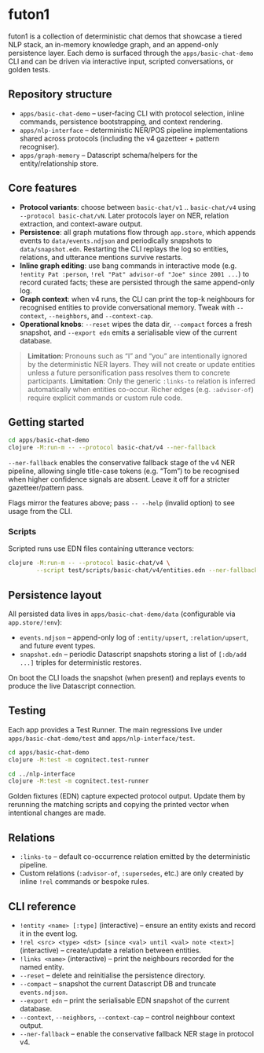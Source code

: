 # futon1

futon1 is a collection of deterministic chat demos that showcase a tiered NLP
stack, an in-memory knowledge graph, and an append-only persistence layer. Each
demo is surfaced through the `apps/basic-chat-demo` CLI and can be driven via
interactive input, scripted conversations, or golden tests.

## Repository structure

- `apps/basic-chat-demo` – user-facing CLI with protocol selection, inline
  commands, persistence bootstrapping, and context rendering.
- `apps/nlp-interface` – deterministic NER/POS pipeline implementations shared
  across protocols (including the v4 gazetteer + pattern recogniser).
- `apps/graph-memory` – Datascript schema/helpers for the entity/relationship
  store.

## Core features

- **Protocol variants**: choose between `basic-chat/v1` .. `basic-chat/v4` using
  `--protocol basic-chat/vN`. Later protocols layer on NER, relation extraction,
  and context-aware output.
- **Persistence**: all graph mutations flow through `app.store`, which appends
  events to `data/events.ndjson` and periodically snapshots to
  `data/snapshot.edn`. Restarting the CLI replays the log so entities,
  relations, and utterance mentions survive restarts.
- **Inline graph editing**: use bang commands in interactive mode (e.g.
  `!entity Pat :person`, `!rel "Pat" advisor-of "Joe" since 2001 ...`) to record
  curated facts; these are persisted through the same append-only log.
- **Graph context**: when v4 runs, the CLI can print the top-k neighbours for
  recognised entities to provide conversational memory. Tweak with
  `--context`, `--neighbors`, and `--context-cap`.
- **Operational knobs**: `--reset` wipes the data dir, `--compact` forces a
  fresh snapshot, and `--export edn` emits a serialisable view of the current
  database.

> **Limitation**: Pronouns such as “I” and “you” are intentionally ignored by
> the deterministic NER layers. They will not create or update entities unless a
> future personification pass resolves them to concrete participants.
> **Limitation**: Only the generic `:links-to` relation is inferred automatically
> when entities co-occur. Richer edges (e.g. `:advisor-of`) require explicit
> commands or custom rule code.

## Getting started

```bash
cd apps/basic-chat-demo
clojure -M:run-m -- --protocol basic-chat/v4 --ner-fallback
```

`--ner-fallback` enables the conservative fallback stage of the v4 NER pipeline,
allowing single title-case tokens (e.g. “Tom”) to be recognised when higher
confidence signals are absent. Leave it off for a stricter gazetteer/pattern
pass.

Flags mirror the features above; pass `-- --help` (invalid option) to see usage
from the CLI.

### Scripts

Scripted runs use EDN files containing utterance vectors:

```bash
clojure -M:run-m -- --protocol basic-chat/v4 \
        --script test/scripts/basic-chat/v4/entities.edn --ner-fallback
```

## Persistence layout

All persisted data lives in `apps/basic-chat-demo/data` (configurable via
`app.store/!env`):

- `events.ndjson` – append-only log of `:entity/upsert`, `:relation/upsert`,
  and future event types.
- `snapshot.edn` – periodic Datascript snapshots storing a list of `[:db/add
  ...]` triples for deterministic restores.

On boot the CLI loads the snapshot (when present) and replays events to produce
the live Datascript connection.

## Testing

Each app provides a Test Runner. The main regressions live under
`apps/basic-chat-demo/test` and `apps/nlp-interface/test`.

```bash
cd apps/basic-chat-demo
clojure -M:test -m cognitect.test-runner

cd ../nlp-interface
clojure -M:test -m cognitect.test-runner
```

Golden fixtures (EDN) capture expected protocol output. Update them by rerunning
the matching scripts and copying the printed vector when intentional changes are
made.

## Relations

- `:links-to` – default co-occurrence relation emitted by the deterministic
  pipeline.
- Custom relations (`:advisor-of`, `:supersedes`, etc.) are only created by
  inline `!rel` commands or bespoke rules.

## CLI reference

- `!entity <name> [:type]` (interactive) – ensure an entity exists and record it
  in the event log.
- `!rel <src> <type> <dst> [since <val> until <val> note <text>]` (interactive)
  – create/update a relation between entities.
- `!links <name>` (interactive) – print the neighbours recorded for the named
  entity.
- `--reset` – delete and reinitialise the persistence directory.
- `--compact` – snapshot the current Datascript DB and truncate
  `events.ndjson`.
- `--export edn` – print the serialisable EDN snapshot of the current database.
- `--context`, `--neighbors`, `--context-cap` – control neighbour context output.
- `--ner-fallback` – enable the conservative fallback NER stage in protocol v4.
